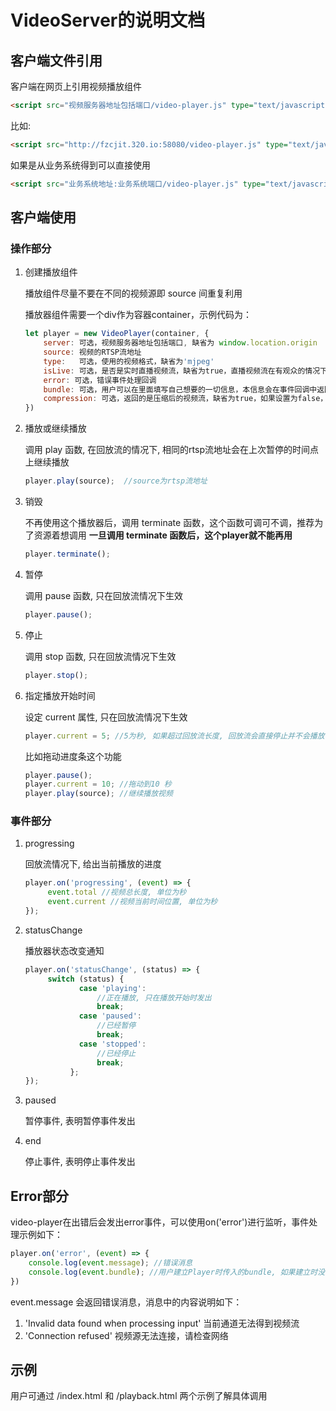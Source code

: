# VideoServer的说明文档

## 客户端文件引用

客户端在网页上引用视频播放组件

```html
<script src="视频服务器地址包括端口/video-player.js" type="text/javascript"></script>
```

比如:

```html
<script src="http://fzcjit.320.io:58080/video-player.js" type="text/javascript"></script>
```

如果是从业务系统得到可以直接使用

```html
<script src="业务系统地址:业务系统端口/video-player.js" type="text/javascript"></script>
```



## 客户端使用

### 操作部分

1. 创建播放组件
   
   播放组件尽量不要在不同的视频源即 source 间重复利用

   播放器组件需要一个div作为容器container，示例代码为：

   ```javascript
   let player = new VideoPlayer(container, {
       server: 可选，视频服务器地址包括端口, 缺省为 window.location.origin
       source: 视频的RTSP流地址
       type:   可选，使用的视频格式，缺省为'mjpeg'
       isLive: 可选，是否是实时直播视频流，缺省为true，直播视频流在有观众的情况下，不会结束视频流推送
       error: 可选，错误事件处理回调
       bundle: 可选，用户可以在里面填写自己想要的一切信息，本信息会在事件回调中返回给用户,
       compression: 可选，返回的是压缩后的视频流，缺省为true，如果设置为false，这返回原始流，
   })
   ```

2. 播放或继续播放

   调用 play 函数, 在回放流的情况下, 相同的rtsp流地址会在上次暂停的时间点上继续播放

   ```javascript
   player.play(source);  //source为rtsp流地址
   ```

3. 销毁

   不再使用这个播放器后，调用 terminate 函数，这个函数可调可不调，推荐为了资源着想调用
   **一旦调用 terminate 函数后，这个player就不能再用**

   ```javascript
   player.terminate();
   ```

4. 暂停

   调用 pause 函数, 只在回放流情况下生效

   ```javascript
   player.pause();
   ```

5. 停止

   调用 stop 函数, 只在回放流情况下生效

   ```javascript
   player.stop();
   ```

6. 指定播放开始时间

   设定 current 属性, 只在回放流情况下生效

   ```javascript
   player.current = 5; //5为秒, 如果超过回放流长度, 回放流会直接停止并不会播放
   ```
   比如拖动进度条这个功能
   
   ```javascript
   player.pause();
   player.current = 10; //拖动到10 秒
   player.play(source); //继续播放视频
   ```
   

### 事件部分

1. progressing

   回放流情况下, 给出当前播放的进度

   ```javascript
   player.on('progressing', (event) => {
        event.total //视频总长度, 单位为秒
        event.current //视频当前时间位置, 单位为秒
   });
   ```

2. statusChange

   播放器状态改变通知

   ```javascript
   player.on('statusChange', (status) => {
        switch (status) {
               case 'playing': 
                   //正在播放, 只在播放开始时发出
                   break;
               case 'paused':
                   //已经暂停
                   break;
               case 'stopped':
                   //已经停止
                   break;    
             };
   });
   ```

3. paused

   暂停事件, 表明暂停事件发出

4. end

   停止事件, 表明停止事件发出


## Error部分

video-player在出错后会发出error事件，可以使用on('error')进行监听，事件处理示例如下：

```javascript
player.on('error', (event) => {
    console.log(event.message); //错误消息
    console.log(event.bundle); //用户建立Player时传入的bundle, 如果建立时没有传入，这里返回{}对象
})
```

event.message 会返回错误消息，消息中的内容说明如下：

1. 'Invalid data found when processing input' 当前通道无法得到视频流
2. 'Connection refused' 视频源无法连接，请检查网络

## 示例

用户可通过 /index.html 和 /playback.html 两个示例了解具体调用
